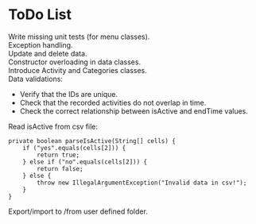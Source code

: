 # ToDo List

Write missing unit tests (for menu classes).  
Exception handling.  
Update and delete data.  
Constructor overloading in data classes.  
Introduce Activity and Categories classes.  
Data validations:
 - Verify that the IDs are unique.
 - Check that the recorded activities do not overlap in time.
 - Check the correct relationship between isActive and endTime values.

Read isActive from csv file:

    private boolean parseIsActive(String[] cells) {
        if ("yes".equals(cells[2])) {
            return true;
        } else if ("no".equals(cells[2])) {
            return false;
        } else {
            throw new IllegalArgumentException("Invalid data in csv!");
        }
    }

Export/import to /from user defined folder.